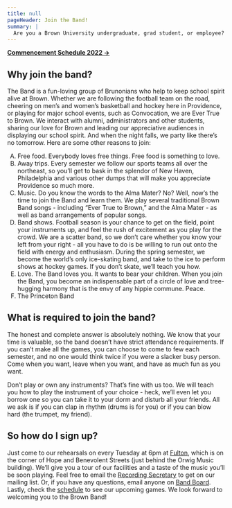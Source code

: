 ```yaml
---
title: null
pageHeader: Join the Band!
summary: |
  Are you a Brown University undergraduate, grad student, or employee? Does your heart swell with pride whenever a touchdown, basket, or goal is scored in defense of Brunonia’s honor? Do your friends refuse to attend sporting events with you because they are embarrassed by your loud and heartfelt cheering? Do you like bagels? If yes, you’re already Brown Band material - all you have to do now is join up!
---
```


**[Commencement Schedule 2022 &rarr;](/commencement/)**

## Why join the band?

The Band is a fun-loving group of Brunonians who help to keep school spirit alive at Brown. Whether we are following the football team on the road, cheering on men’s and women’s basketball and hockey here in Providence, or playing for major school events, such as Convocation, we are Ever True to Brown. We interact with alumni, administrators and other students, sharing our love for Brown and leading our appreciative audiences in displaying our school spirit. And when the night falls, we party like there’s no tomorrow. Here are some other reasons to join:

<ol type="A">
<li>Free food. Everybody loves free things. Free food is something to love.
<li>Away trips. Every semester we follow our sports teams all over the northeast,
so you’ll get to bask in the splendor of New Haven, Philadelphia and various
other dumps that will make you appreciate Providence so much more.
<li>Music. Do
you know the words to the Alma Mater? No? Well, now’s the time to join the Band
and learn them. We play several traditional Brown Band songs - including “Ever
True to Brown,” and the Alma Mater - as well as band arrangements of popular
songs.
<li>Band shows. Football season is your chance to get on the field, point
your instruments up, and feel the rush of excitement as you play for the crowd.
We are a scatter band, so we don’t care whether you know your left from your
right - all you have to do is be willing to run out onto the field with energy
and enthusiasm. During the spring semester, we become the world’s only
ice-skating band, and take to the ice to perform shows at hockey games. If you
don’t skate, we’ll teach you how.
<li>Love. The Band loves you. It wants to bear
your children. When you join the Band, you become an indispensable part of a
circle of love and tree-hugging harmony that is the envy of any hippie commune.
Peace.
<li>The Princeton Band
</ol>

## What is required to join the band?

The honest and complete answer is absolutely nothing. We know that your time is valuable, so the band doesn’t have strict attendance requirements. If you can’t make all the games, you can choose to come to few each semester, and no one would think twice if you were a slacker busy person. Come when you want, leave when you want, and have as much fun as you want.

Don’t play or own any instruments? That’s fine with us too. We will teach you how to play the instrument of your choice - heck, we’ll even let you borrow one so you can take it to your dorm and disturb all your friends. All we ask is if you can clap in rhythm (drums is for you) or if you can blow hard (the trumpet, my friend).

## So how do I sign up?

Just come to our rehearsals on every Tuesday at 6pm at [Fulton](http://maps.google.com/maps?f=q&hl=en&geocode=&q=02912&layer=c&ie=UTF8&ll=41.830769,-71.396263&spn=0.01164,0.027122&z=16&om=0&cbll=41.82493,-71.397235&cbp=2,88.36903800626904,,0,4.302723791111387), which is on the corner of Hope and Benevolent Streets (just behind the Orwig Music building). We’ll give you a tour of our facilities and a taste of the music you’ll be soon playing. Feel free to email the [Recording Secretary](/leadership/#recording-secretary) to get on our mailing list. Or, if you have any questions, email anyone on [Band Board](/leadership/#band-board). Lastly, check the [schedule](/schedule/) to see our upcoming games. We look forward to welcoming you to the Brown Band!
